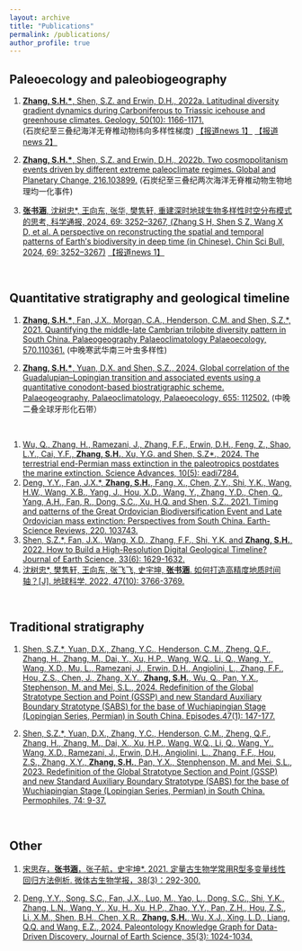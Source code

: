 ```yaml
---
layout: archive
title: "Publications"
permalink: /publications/
author_profile: true
---
```


<!-- {% if author.googlescholar %} -->
 <!-- You can also find my articles on <u><a href="{{author.googlescholar}}">my Google Scholar profile</a>.</u> -->
<!-- {% endif %} -->


Paleoecology and paleobiogeography 
------
1. [**Zhang, S.H.\***, Shen, S.Z. and Erwin, D.H., 2022a. Latitudinal diversity gradient dynamics during Carboniferous to Triassic icehouse and greenhouse climates. Geology, 50(10): 1166-1171.](https://pubs.geoscienceworld.org/gsa/geology/article/50/10/1166/615406/Latitudinal-diversity-gradient-dynamics-during)  
  (石炭纪至三叠纪海洋无脊椎动物纬向多样性梯度) [【报道news 1】](https://mp.weixin.qq.com/s?__biz=MzIwMzgzNzMyNg==&mid=2247560203&idx=5&sn=ebb02f41c4868c306405b259b5950525&chksm=96caf6eaa1bd7ffc5af04aed034fad1eaa3005609c35df5b1b7fe80553dde3e09759187aa4de&mpshare=1&scene=23&srcid=0723yzqujNsV8SP4HUAqzzqj&sharer_sharetime=1658587654512&sharer_shareid=f082d3452aa57b7bd69abfc17a9f6f92#rd)  [【报道news 2】](https://es.nju.edu.cn/e5/07/c22449a582919/page.htm) 
   
1. [**Zhang, S.H.\***, Shen, S.Z. and Erwin, D.H., 2022b. Two cosmopolitanism events driven by different extreme paleoclimate regimes. Global and Planetary Change, 216.103899.](https://www.sciencedirect.com/science/article/pii/S0921818122001667?via%3Dihub)
  (石炭纪至三叠纪两次海洋无脊椎动物生物地理均一化事件)

1. [**张书涵**, 沈树忠\*, 王向东, 张华, 樊隽轩, 重建深时地球生物多样性时空分布模式的思考,  科学通报, 2024, 69: 3252–3267, \(Zhang S H, Shen S Z, Wang X D, et al. A perspective on reconstructing the spatial and temporal patterns of Earth′s biodiversity in deep time (in Chinese). Chin Sci Bull, 2024, 69: 3252–3267\)](https://doi.org/10.1360/TB-2024-0152) [【报道news 1】](https://mp.weixin.qq.com/s/_ksDuL1CORMslwlOZ0jZ1A)

<br>

Quantitative stratigraphy and geological timeline
------
1. [**Zhang, S.H.\***, Fan, J.X., Morgan, C.A., Henderson, C.M. and Shen, S.Z.\*, 2021. Quantifying the middle-late Cambrian trilobite diversity pattern in South China. Palaeogeography Palaeoclimatology Palaeoecology, 570.110361.](https://www.sciencedirect.com/science/article/pii/S0031018221001462?dgcid=raven_sd_via_email)
(中晚寒武华南三叶虫多样性)

1. [**Zhang, S.H.\***, Yuan, D.X. and Shen, S.Z., 2024. Global correlation of the Guadalupian–Lopingian transition and associated events using a quantitative conodont-based biostratigraphic scheme. Palaeogeography, Palaeoclimatology, Palaeoecology, 655: 112502.](https://www.sciencedirect.com/science/article/abs/pii/S0031018224004917?via%3Dihub)
(中晚二叠全球牙形化石带）

<br>

1. [Wu, Q., Zhang, H., Ramezani, J., Zhang, F.F., Erwin, D.H., Feng, Z., Shao, L.Y., Cai, Y.F., **Zhang, S.H.**, Xu, Y.G. and Shen, S.Z\*., 2024. The terrestrial end-Permian mass extinction in the paleotropics postdates the marine extinction. Science Advances, 10(5): eadi7284.](https://www.science.org/doi/10.1126/sciadv.adi7284)
2. [Deng, Y.Y., Fan, J.X.\*, **Zhang, S.H.**, Fang, X., Chen, Z.Y., Shi, Y.K., Wang, H.W., Wang, X.B., Yang, J., Hou, X.D., Wang, Y., Zhang, Y.D., Chen, Q., Yang, A.H., Fan, R., Dong, S.C., Xu, H.Q. and Shen, S.Z., 2021. Timing and patterns of the Great Ordovician Biodiversification Event and Late Ordovician mass extinction: Perspectives from South China. Earth-Science Reviews, 220. 103743.](https://www.sciencedirect.com/science/article/abs/pii/S0012825221002440)
3. [Shen, S.Z.\*, Fan, J.X., Wang, X.D., Zhang, F.F., Shi, Y.K. and **Zhang, S.H.**, 2022. How to Build a High-Resolution Digital Geological Timeline? Journal of Earth Science, 33(6): 1629-1632.](https://link.springer.com/article/10.1007/s12583-022-1315-z)
4. [沈树忠\*, 樊隽轩, 王向东, 张飞飞, 史宇坤, **张书涵**. 如何打造高精度地质时间轴？[J]. 地球科学, 2022, 47(10): 3766-3769.](https://doi.org/10.3799/dqkx.2022.801)

<br>

Traditional stratigraphy
------  
1. [Shen, S.Z.\*, Yuan, D.X., Zhang, Y.C., Henderson, C.M., Zheng, Q.F., Zhang, H., Zhang, M., Dai, Y., Xu, H.P., Wang, W.Q., Li, Q., Wang, Y., Wang, X.D., Mu, L., Ramezani, J., Erwin, D.H., Angiolini, L., Zhang, F.F., Hou, Z.S., Chen, J., Zhang, X.Y., **Zhang, S.H.**, Wu, Q., Pan, Y.X., Stephenson, M. and Mei, S.L., 2024. Redefinition of the Global Stratotype Section and Point (GSSP) and new Standard Auxiliary Boundary Stratotype (SABS) for the base of Wuchiapingian Stage (Lopingian Series, Permian) in South China. Episodes.47(1): 147-177.](https://www.episodes.org/journal/view.html?uid=2345&vmd=Full)

2. [Shen, S.Z.\*, Yuan, D.X., Zhang, Y.C., Henderson, C.M., Zheng, Q.F., Zhang, H., Zhang, M., Dai, X., Xu, H.P., Wang, W.Q., Li, Q., Wang, Y., Wang, X.D., Ramezani, J., Erwin, D.H., Angiolini, L., Zhang, F.F., Hou, Z.S., Zhang, X.Y., **Zhang, S.H.**, Pan, Y.X., Stenphenson, M. and Mei, S.L., 2023. Redefinition of the Global Stratotype Section and Point (GSSP) and new Standard Auxiliary Boundary Stratotype (SABS) for the base of Wuchiapingian Stage (Lopingian Series, Permian) in South China. Permophiles, 74: 9-37.](https://permian.stratigraphy.org/files/permophiles/Permophiles%2074.pdf)
   
<br>

Other
------
1. [宋思存，**张书涵**，张子航，史宇坤\*. 2021. 定量古生物学常用R型多变量线性回归方法例析. 微体古生物学报，38(3)：292-300.](https://d.wanfangdata.com.cn/periodical/wtgswxb202103007)

2. [Deng, Y.Y., Song, S.C., Fan, J.X., Luo, M., Yao, L., Dong, S.C., Shi, Y.K., Zhang, L.N., Wang, Y., Xu, H., Xu, H.P., Zhao, Y.Y., Pan, Z.H., Hou, Z.S., Li, X.M., Shen, B.H., Chen, X.R., **Zhang, S.H.**, Wu, X.J., Xing, L.D., Liang, Q.Q. and Wang, E.Z., 2024. Paleontology Knowledge Graph for Data-Driven Discovery. Journal of Earth Science, 35(3): 1024-1034.](https://link.springer.com/article/10.1007/s12583-023-1943-9)


   

<!--  {% include base_path %} -->

<!--  {% for post in site.publications reversed %} -->
<!--   {% include archive-single.html %} -->
<!--  {% endfor %} -->

